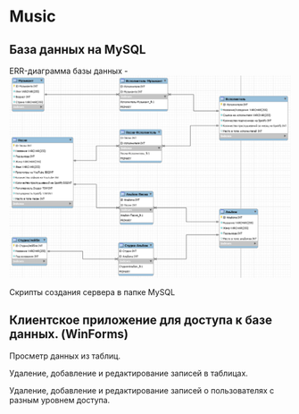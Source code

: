 # Music
## База данных на MySQL

ERR-диаграмма базы данных -
![alt text](https://github.com/gerrrich/Music/blob/master/MySQL/err.png?raw=true)

Скрипты создания сервера в папке MySQL

## Клиентское приложение для доступа к базе данных. (WinForms)

Просметр данных из таблиц.

Удаление, добавление и редактирование записей в таблицах.

Удаление, добавление и редактирование записей о пользователях с разным уровнем доступа.
